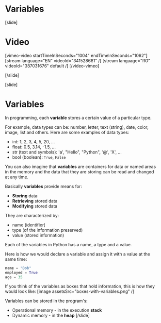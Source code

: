 # Variables

[slide]
# Video

[vimeo-video startTimeInSeconds="1004" endTimeInSeconds="1092"]
[stream language="EN" videoId="341528681"  /]
[stream language="RO" videoId="387031676" default /]
[/video-vimeo]

[/slide]

[slide]
# Variables
In programming, each **variable** stores a certain value of a particular type. 

For example, data types can be: number, letter, text (string), date, color, image, list and others. Here are some examples of data types:
* int: 1, 2, 3, 4, 5, 20, …
* float: 0.5, 3.14, -1.5, …
* str (text and symbols): 'a', "Hello", "Python", '@', 'X', …
* bool (boolean): `True`, `False`

You can also imagine that **variables** are containers for data or named areas in the memory and the data that they are storing can be read and changed at any time. 

Basically **variables** provide means for:
  * **Storing** data
  * **Retrieving** stored data
  * **Modifying** stored data
  
They are characterized by:
  * name (identifier)
  * type (of the information preserved)
  * value (stored information)

Each of the variables in Python has a name, a type and a value. 

Here is how we would declare a variable and assign it with a value at the same time:
```python
name = "Bob"
employed = True
age = 35
```
If you think of the variables as boxes that hold information, this is how they would look like:
[image assetsSrc="boxes-with-variables.png" /]

Variables can be stored in the program's:
  * Operational memory - in the execution **stack**
  * Dynamic memory - in the **heap**
[/slide]